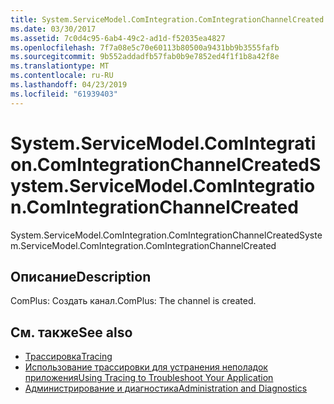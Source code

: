 ```yaml
---
title: System.ServiceModel.ComIntegration.ComIntegrationChannelCreated
ms.date: 03/30/2017
ms.assetid: 7c0d4c95-6ab4-49c2-ad1d-f52035ea4827
ms.openlocfilehash: 7f7a08e5c70e60113b80500a9431bb9b3555fafb
ms.sourcegitcommit: 9b552addadfb57fab0b9e7852ed4f1f1b8a42f8e
ms.translationtype: MT
ms.contentlocale: ru-RU
ms.lasthandoff: 04/23/2019
ms.locfileid: "61939403"
---
```

# <a name="systemservicemodelcomintegrationcomintegrationchannelcreated"></a><span data-ttu-id="f15c2-102">System.ServiceModel.ComIntegration.ComIntegrationChannelCreated</span><span class="sxs-lookup"><span data-stu-id="f15c2-102">System.ServiceModel.ComIntegration.ComIntegrationChannelCreated</span></span>
<span data-ttu-id="f15c2-103">System.ServiceModel.ComIntegration.ComIntegrationChannelCreated</span><span class="sxs-lookup"><span data-stu-id="f15c2-103">System.ServiceModel.ComIntegration.ComIntegrationChannelCreated</span></span>  
  
## <a name="description"></a><span data-ttu-id="f15c2-104">Описание</span><span class="sxs-lookup"><span data-stu-id="f15c2-104">Description</span></span>  
 <span data-ttu-id="f15c2-105">ComPlus: Создать канал.</span><span class="sxs-lookup"><span data-stu-id="f15c2-105">ComPlus: The channel is created.</span></span>  
  
## <a name="see-also"></a><span data-ttu-id="f15c2-106">См. также</span><span class="sxs-lookup"><span data-stu-id="f15c2-106">See also</span></span>

- [<span data-ttu-id="f15c2-107">Трассировка</span><span class="sxs-lookup"><span data-stu-id="f15c2-107">Tracing</span></span>](../../../../../docs/framework/wcf/diagnostics/tracing/index.md)
- [<span data-ttu-id="f15c2-108">Использование трассировки для устранения неполадок приложения</span><span class="sxs-lookup"><span data-stu-id="f15c2-108">Using Tracing to Troubleshoot Your Application</span></span>](../../../../../docs/framework/wcf/diagnostics/tracing/using-tracing-to-troubleshoot-your-application.md)
- [<span data-ttu-id="f15c2-109">Администрирование и диагностика</span><span class="sxs-lookup"><span data-stu-id="f15c2-109">Administration and Diagnostics</span></span>](../../../../../docs/framework/wcf/diagnostics/index.md)
